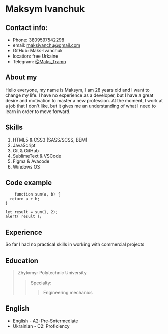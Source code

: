# Maksym Ivanchuk

## Сontact info:

- Phone: 3809597542298
- email: maksivanchu@gmail.com
- GitHub: Maks-Ivanchuk
- location: free Urkaine
- Telegram: [@Maks_Tramp](https://t.me/Maks_Tramp "go to Telegram")

## About my

Hello everyone, my name is Maksym, I am 28 years old and I want to change my life. I have no experience as a developer, but I have a great desire and motivation to master a new profession. At the moment, I work at a job that I don't like, but it gives me an understanding of what I need to learn in order to move forward.

## Skills

1. HTML5 & CSS3 (SASS/SCSS, BEM)
2. JavaScript
3. Git & GitHub
4. SublimeText & VSCode
5. Figma & Avacode
6. Windows OS

## Code example

        function sum(a, b) {
      return a + b;
    }

    let result = sum(1, 2);
    alert( result );

## Experience

So far I had no practical skills in working with commercial projects

## Education

> Zhytomyr Polytechnic University
>
> > Specialty:
> >
> > > Engineering mechanics

## English

- English - A2: Pre-Sntermediate
- Ukrainian - C2: Proficiency
